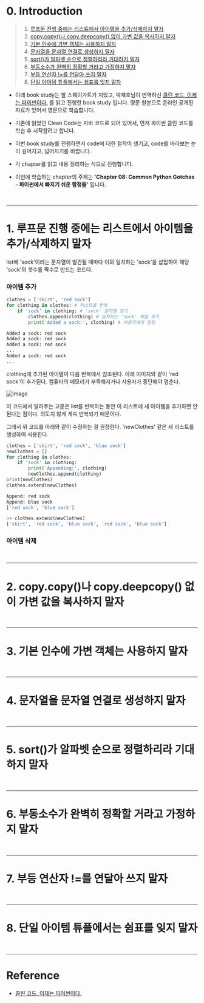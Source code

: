 # 0. Introduction

> 1. [루프문 진행 중에는 리스트에서 아이템을 추가/삭제하지 말자](#1-루프문-진행-중에는-리스트에서-아이템을-추가삭제하지-말자)  
> 2. [copy.copy()나 copy.deepcopy() 없이 가변 값을 복사하지 말자](#2-copycopy나-copydeepcopy-없이-가변-값을-복사하지-말자)  
> 3. [기본 인수에 가변 객체는 사용하지 말자](#3-기본-인수에-가변-객체는-사용하지-말자)  
> 4. [문자열을 문자열 연결로 생성하지 말자](#4-문자열을-문자열-연결로-생성하지-말자)  
> 5. [sort()가 알파벳 순으로 정렬하리라 기대하지 말자](#5-sort가-알파벳-순으로-정렬하리라-기대하지-말자)  
> 6. [부동소수가 완벽히 정확할 거라고 가정하지 말자](#6-부동소수가-완벽히-정확할-거라고-가정하지-말자)  
> 7. [부등 연산자 !=를 연달아 쓰지 말자](#7-부등-연산자-를-연달아-쓰지-말자)  
> 8. [단일 아이템 튜플에서는 쉼표를 잊지 말자](#8-단일-아이템-튜플에서는-쉼표를-잊지-말자)  


- 아래 book study는 알 스웨이가트가 지었고, 박재호님이 번역하신 [클린 코드, 이제는 파이썬이다.](https://book.interpark.com/product/BookDisplay.do?_method=detail&sc.prdNo=355096830&gclid=Cj0KCQjw166aBhDEARIsAMEyZh4ltxiM-nlGaj3yjPIW82A6l-hPlXjmjBCqtmw6xzqRX8dc8Rk6PFMaAjm9EALw_wcB) 를 읽고 진행한 book study 입니다. 영문 원본으로 온라인 공개된 자료가 있어서 영문으로 학습합니다.

- 기존에 읽었던 Clean Code는 자바 코드로 되어 있어서, 먼저 파이썬 클린 코드를 학습 후 시작할려고 합니다.

- 이번 book study를 진행하면서 code에 대한 철학이 생기고, code를 바라보는 눈이 깊어지고, 넓어지기를 바랍니다.

- 각 chapter를 읽고 내용 정리하는 식으로 진행합니다.

- 이번에 학습하는 chapter의 주제는 **'Chapter 08: Common Python Gotchas - 파이썬에서 빠지기 쉬운 함정들'** 입니다.

<br>

---

# 1. 루프문 진행 중에는 리스트에서 아이템을 추가/삭제하지 말자

list에 'sock'이라는 문자열이 발견될 때마다 이와 일치하는 'sock'을 삽입하여 해당 'sock'의 갯수를 짝수로 만드는 코드다. 

### 아이템 추가

```python
clothes = ['skirt', 'red sock']  
for clothing in clothes: # 리스트를 반복 
    if 'sock' in clothing: # 'sock' 문자열 찾기
        clothes.append(clothing) # 일치하는 'sock' 짝을 추가
        print('Added a sock:', clothing) # 사용자에게 알림

Added a sock: red sock
Added a sock: red sock
Added a sock: red sock
...
Added a sock: red sock
...
```

clothing에 추가된 아이템이 다음 반복에서 참조된다. 아래 이미지와 같이 'red sock'이 추가된다. 컴퓨터의 메모리가 부족해지거나 사용자가 중단해야 멈춘다. 

![image](https://user-images.githubusercontent.com/78094972/210774947-265b78e4-300f-4e49-87f2-479222147d26.png)


이 코드에서 알려주는 교훈은 list를 반복하는 동안 이 리스트에 새 아이템을 추가하면 안된다는 점이다. 의도치 않게 계속 반복되기 때문이다. 

그래서 위 코드를 아래와 같이 수정하는 걸 권장한다. 'newClothes' 같은 새 리스트를 생성하여 사용한다.

```python
clothes = ['skirt', 'red sock', 'blue sock']  
newClothes = []
for clothing in clothes:
    if 'sock' in clothing: 
        print('Appending:', clothing)
        newClothes.append(clothing)
print(newClothes)
clothes.extend(newClothes)

Append: red sock
Append: blue sock
['red sock', 'blue sock']

>> clothes.extend(newClothes)
['skirt', 'red sock', 'blue sock', 'red sock', 'blue sock']  
```

### 아이템 삭제



<br>

---

# 2. copy.copy()나 copy.deepcopy() 없이 가변 값을 복사하지 말자

<br>

---


# 3. 기본 인수에 가변 객체는 사용하지 말자

<br>

---


# 4. 문자열을 문자열 연결로 생성하지 말자  

<br>

---


# 5. sort()가 알파벳 순으로 정렬하리라 기대하지 말자

<br>

---

# 6. 부동소수가 완벽히 정확할 거라고 가정하지 말자

<br>

---

# 7. 부등 연산자 !=를 연달아 쓰지 말자

<br>

---

# 8. 단일 아이템 튜플에서는 쉼표를 잊지 말자



<br>

---

# Reference

- [클린 코드, 이제는 파이썬이다.](https://book.interpark.com/product/BookDisplay.do?_method=detail&sc.prdNo=355096830&gclid=Cj0KCQjw166aBhDEARIsAMEyZh4ltxiM-nlGaj3yjPIW82A6l-hPlXjmjBCqtmw6xzqRX8dc8Rk6PFMaAjm9EALw_wcB) 